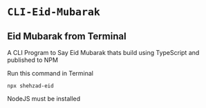 # `CLI-Eid-Mubarak`

## Eid Mubarak from Terminal

A CLI Program to Say Eid Mubarak thats build using TypeScript and published to NPM

Run this command in Terminal

```
npx shehzad-eid
```

NodeJS must be installed
